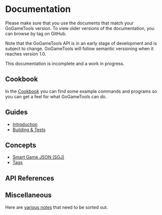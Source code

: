 # Documentation

Please make sure that you use the documents that match your GoGameTools
version. To view older versions of the documentation, you can browse by tag on
GitHub.

Note that the GoGameTools API is in an early stage of development and is
subject to change. GoGameTools will follow semantic versioning when it reaches
version 1.0.

This documentation is incomplete and a work in progress.

## Cookbook

In the [Cookbook](cookbook.md) you can find some example commands and programs
so you can get a feel for what GoGameTools can do.

## Guides

* [Introduction](guides/introduction.md)
* [Building & Tests](guides/building-tests.md)

## Concepts

* [Smart Game JSON (SGJ)](api/sgj.md)
* [Tags](api/tags.md)

## API References

## Miscellaneous

Here are [various notes](misc.md) that need to be sorted out.
